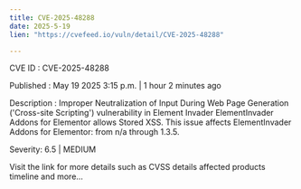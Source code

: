 ```yaml
---
title: CVE-2025-48288
date: 2025-5-19
lien: "https://cvefeed.io/vuln/detail/CVE-2025-48288"

---
```


CVE ID : CVE-2025-48288

Published :  May 19
2025
3:15 p.m. | 1 hour
2 minutes ago

Description : Improper Neutralization of Input During Web Page Generation ('Cross-site Scripting') vulnerability in Element Invader ElementInvader Addons for Elementor allows Stored XSS. This issue affects ElementInvader Addons for Elementor: from n/a through 1.3.5.

Severity: 6.5 | MEDIUM

Visit the link for more details
such as CVSS details
affected products
timeline
and more...
